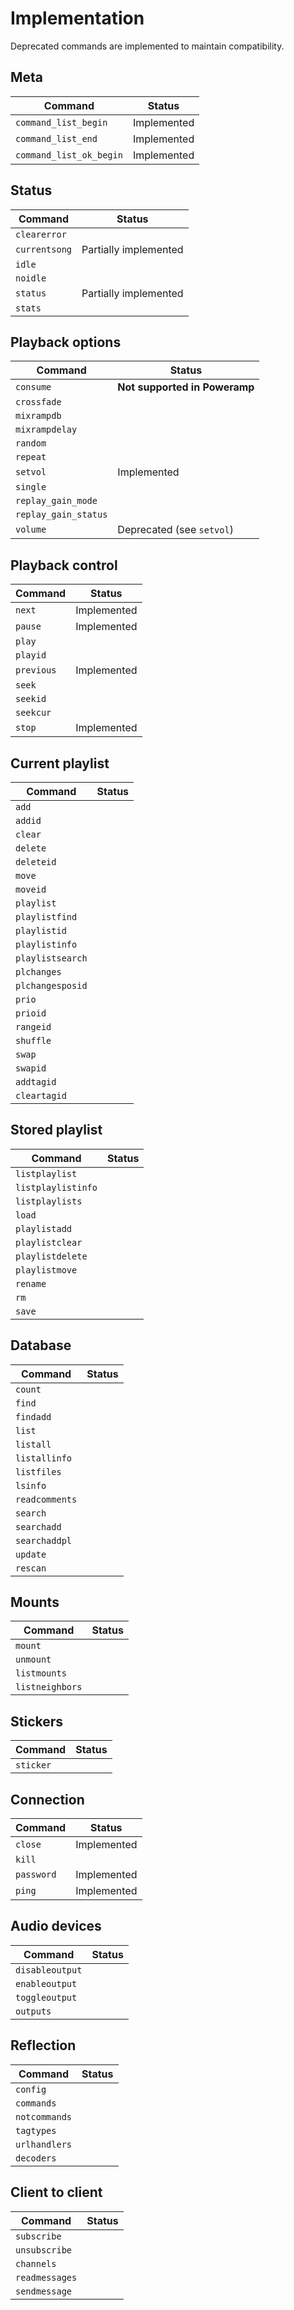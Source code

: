 # Implementation

Deprecated commands are implemented to maintain compatibility.

## Meta

| Command                   | Status |
|---------------------------|--------|
| `command_list_begin`      | Implemented |
| `command_list_end`        | Implemented |
| `command_list_ok_begin`   | Implemented |

## Status

| Command                   | Status |
|---------------------------|--------|
| `clearerror`              |  |
| `currentsong`             | Partially implemented |
| `idle`                    |  |
| `noidle`                  |  |
| `status`                  | Partially implemented |
| `stats`                   |  |

## Playback options

| Command                   | Status |
|---------------------------|--------|
| `consume`                 | **Not supported in Poweramp** |
| `crossfade`               |  |
| `mixrampdb`               |  |
| `mixrampdelay`            |  |
| `random`                  |  |
| `repeat`                  |  |
| `setvol`                  | Implemented |
| `single`                  |  |
| `replay_gain_mode`        |  |
| `replay_gain_status`      |  |
| `volume`                  | Deprecated (see `setvol`) |

## Playback control

| Command                   | Status |
|---------------------------|--------|
| `next`                    | Implemented |
| `pause`                   | Implemented |
| `play`                    |  |
| `playid`                  |  |
| `previous`                | Implemented |
| `seek`                    |  |
| `seekid`                  |  |
| `seekcur`                 |  |
| `stop`                    | Implemented |

## Current playlist

| Command                   | Status |
|---------------------------|--------|
| `add`                     |  |
| `addid`                   |  |
| `clear`                   |  |
| `delete`                  |  |
| `deleteid`                |  |
| `move`                    |  |
| `moveid`                  |  |
| `playlist`                |  |
| `playlistfind`            |  |
| `playlistid`              |  |
| `playlistinfo`            |  |
| `playlistsearch`          |  |
| `plchanges`               |  |
| `plchangesposid`          |  |
| `prio`                    |  |
| `prioid`                  |  |
| `rangeid`                 |  |
| `shuffle`                 |  |
| `swap`                    |  |
| `swapid`                  |  |
| `addtagid`                |  |
| `cleartagid`              |  |

## Stored playlist

| Command                   | Status |
|---------------------------|--------|
| `listplaylist`            |  |
| `listplaylistinfo`        |  |
| `listplaylists`           |  |
| `load`                    |  |
| `playlistadd`             |  |
| `playlistclear`           |  |
| `playlistdelete`          |  |
| `playlistmove`            |  |
| `rename`                  |  |
| `rm`                      |  |
| `save`                    |  |

## Database

| Command                   | Status |
|---------------------------|--------|
| `count`                   |  |
| `find`                    |  |
| `findadd`                 |  |
| `list`                    |  |
| `listall`                 |  |
| `listallinfo`             |  |
| `listfiles`               |  |
| `lsinfo`                  |  |
| `readcomments`            |  |
| `search`                  |  |
| `searchadd`               |  |
| `searchaddpl`             |  |
| `update`                  |  |
| `rescan`                  |  |

## Mounts

| Command                   | Status |
|---------------------------|--------|
| `mount`                   |  |
| `unmount`                 |  |
| `listmounts`              |  |
| `listneighbors`           |  |

## Stickers

| Command                   | Status |
|---------------------------|--------|
| `sticker`                 |  |

## Connection

| Command                   | Status |
|---------------------------|--------|
| `close`                   | Implemented |
| `kill`                    |  |
| `password`                | Implemented |
| `ping`                    | Implemented |

## Audio devices

| Command                   | Status |
|---------------------------|--------|
| `disableoutput`           |  |
| `enableoutput`            |  |
| `toggleoutput`            |  |
| `outputs`                 |  |

## Reflection

| Command                   | Status |
|---------------------------|--------|
| `config`                  |  |
| `commands`                |  |
| `notcommands`             |  |
| `tagtypes`                |  |
| `urlhandlers`             |  |
| `decoders`                |  |

## Client to client

| Command                   | Status |
|---------------------------|--------|
| `subscribe`               |  |
| `unsubscribe`             |  |
| `channels`                |  |
| `readmessages`            |  |
| `sendmessage`             |  |

